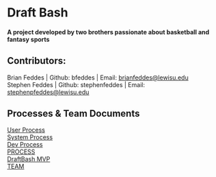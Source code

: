# Draft Bash

#### A project developed by two brothers passionate about basketball and fantasy sports

## Contributors:

Brian Feddes | Github: bfeddes | Email: brianfeddes@lewisu.edu<br>
Stephen Feddes | Github: stephenfeddes | Email: stephenpfeddes@lewisu.edu

## Processes & Team Documents
[User Process](UserProcess.md)<br>
[System Process](SystemProcess.md)<br>
[Dev Process](DevProcess.md)<br>
[PROCESS](PROCESS.md)<br>
[DraftBash MVP](MVP.md)<br>
[TEAM](TEAM.md)
